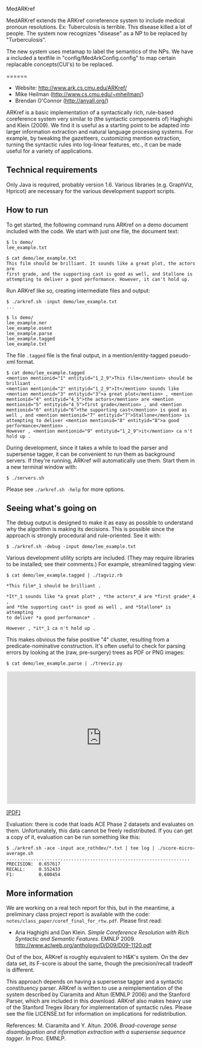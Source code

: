 MedARKref

MedARKref extends the ARKref correference system to include medical pronoun resolutions.
Ex:	Tuberculosis is terrible. This disease killed a lot of people.
	The system now recognizes "disease" as a NP to be replaced by "Turberculosis".
	
The new system uses metamap to label the semantics of the NPs.
We have a included a textfile in "config/MedArkConfig.config" to map certain replacable concepts(CUI's) to be replaced.  

======
* Website: http://www.ark.cs.cmu.edu/ARKref/
* Mike Heilman (http://www.cs.cmu.edu/~mheilman/)
* Brendan O'Connor (http://anyall.org/)

ARKref is a basic implementation of a syntactically rich, rule-based
coreference system very similar to (the syntactic components of) Haghighi and
Klein (2009). We find it is useful as a starting point to be adapted into
larger information extraction and natural language processing systems. For
example, by tweaking the gazetteers, customizing mention extraction, turning
the syntactic rules into log-linear features, etc., it can be made useful for
a variety of applications.


Technical requirements
----------------------

Only Java is required, probably version 1.6. Various libraries (e.g. GraphViz,
Hpricot) are necessary for the various development support scripts.


How to run
----------

To get started, the following command runs ARKref on a demo document included
with the code. We start with just one file, the document text:

    $ ls demo/
    lee_example.txt
    
    $ cat demo/lee_example.txt
    This film should be brilliant. It sounds like a great plot, the actors are
    first grade, and the supporting cast is good as well, and Stallone is
    attempting to deliver a good performance. However, it can't hold up.

Run ARKref like so, creating intermediate files and output:

    $ ./arkref.sh -input demo/lee_example.txt
    ...

    $ ls demo/
    lee_example.ner
    lee_example.osent
    lee_example.parse
    lee_example.tagged
    lee_example.txt

The file `.tagged` file is the final output, in a mention/entity-tagged pseudo-xml format.

    $ cat demo/lee_example.tagged 
    <mention mentionid="1" entityid="1_2_9">This film</mention> should be brilliant .
    <mention mentionid="2" entityid="1_2_9">It</mention> sounds like <mention mentionid="3" entityid="3">a great plot</mention> , <mention mentionid="4" entityid="4_5">the actors</mention> are <mention mentionid="5" entityid="4_5">first grade</mention> , and <mention mentionid="6" entityid="6">the supporting cast</mention> is good as well , and <mention mentionid="7" entityid="7">Stallone</mention> is attempting to deliver <mention mentionid="8" entityid="8">a good performance</mention> .
    However , <mention mentionid="9" entityid="1_2_9">it</mention> ca n't hold up .

During development, since it takes a while to load the parser and supersense tagger,
it can be convenient to run them as background servers. If they're running, ARKref will
automatically use them. Start them in a new terminal window with:

    $ ./servers.sh

Please see `./arkref.sh -help` for more options.


Seeing what's going on
----------------------

The debug output is designed to make it as easy as possible to understand why
the algorithm is making its decisions. This is possible since the approach is
strongly procedural and rule-oriented. See it with:

    $ ./arkref.sh -debug -input demo/lee_example.txt

Various development utility scripts are included. (They may require libraries
to be installed; see their comments.) For example, streamlined tagging view:

    $ cat demo/lee_example.tagged | ./tagviz.rb 

    *This film*_1 should be brilliant .

    *It*_1 sounds like *a great plot* , *the actors*_4 are *first grade*_4 ,
    and *the supporting cast* is good as well , and *Stallone* is attempting
    to deliver *a good performance* .

    However , *it*_1 ca n't hold up .

This makes obvious the false positive "4" cluster, resulting from a
predicate-nominative construction. It's often useful to check for parsing
errors by looking at the (raw, pre-surgery) trees as PDF or PNG images:

    $ cat demo/lee_example.parse | ./treeviz.py

<center><iframe src="http://docs.google.com/viewer?url=http%3A%2F%2Fwww.ark.cs.cmu.edu%2FARKref%2Flee_example.parse.pdf&embedded=true" width="500" height="350" style="border: none;"></iframe></center>

[[PDF]](http://www.ark.cs.cmu.edu/ARKref/lee_example.parse.pdf)

Evaluation: there is code that loads ACE Phase 2 datasets and evaluates on
them. Unfortunately, this data cannot be freely redistributed. If you can get
a copy of it, evaluation can be run something like this:

    $ ./arkref.sh -ace -input ace_rothdev/*.txt | tee log | ./score-micro-average.sh
    ....................................................................
	PRECISION:  0.657617
	RECALL:     0.552433
	F1:         0.600454


More information
----------------

We are working on a real tech report for this, but in the meantime, a 
preliminary class project report is available with the code:
`notes/class_paper/coref_final_for_rtw.pdf`. Please first read:

* Aria Haghighi and Dan Klein. _Simple Coreference Resolution with Rich
  Syntactic and Semantic Features_. EMNLP 2009.
  http://www.aclweb.org/anthology/D/D09/D09-1120.pdf

Out of the box, ARKref is roughly equivalent to H&K's system. On
the dev data set, its F-score is about the same, though the precision/recall
tradeoff is different.

This approach depends on having a supersense tagger and a syntactic
constituency parser. ARKref is written to use a reimplementation of the system
described by Ciaramita and Altun (EMNLP 2006) and the Stanford
Parser, which are included in this download. ARKref also makes heavy use of
the Stanford Tregex library for implementation of syntactic rules. Please see
the file LICENSE.txt for information on implications for redistribution.


References:
M. Ciaramita and Y. Altun. 2006. _Broad-coverage sense disambiguation and
information extraction with a supersense sequence tagger_. In Proc. EMNLP.


